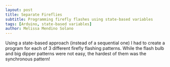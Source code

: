 ```yaml
---
layout: post
title: Separate Fireflies
subtitle: Programming firefly flashes using state-based variables
tags: [Arduino, state-based variables]
author: Melissa Mendino Solano
---
```


Using a state-based approach (instead of a sequential one) I had to create a program for each of 3 different firefly flashing patterns. While the flash bulb and big dipper patterns were not easy, the hardest of them was the synchronous pattern!
